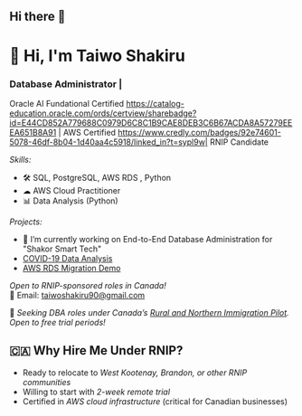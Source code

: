 ## Hi there 👋 

# 👋 Hi, I'm Taiwo Shakiru
###  Database Administrator |
Oracle AI Fundational Certified https://catalog-education.oracle.com/ords/certview/sharebadge?id=E44CD852A779688C0979D6C8C1B9CAE8DEB3C6B67ACDA8A57279EEEA651B8A91 |
AWS Certified https://www.credly.com/badges/92e74601-5078-46df-8b04-1d40aa4c5918/linked_in?t=sypl9w| 
RNIP Candidate  

*Skills:*  
- 🛠 SQL, PostgreSQL, AWS RDS , Python
- ☁ AWS Cloud Practitioner
- 📊 Data Analysis (Python)  

*Projects:*  
- 🔭 I’m currently working on End-to-End Database Administration for "Shakor Smart Tech"
- [COVID-19 Data Analysis](https://github.com/Shakorly/your-repo)  
- [AWS RDS Migration Demo](https://github.com/Shakorly/your-repo)  

*Open to RNIP-sponsored roles in Canada!*  
📧 Email: taiwoshakiru90@gmail.com


🔹 *Seeking DBA roles under Canada’s [Rural and Northern Immigration Pilot](https://www.canada.ca/en/immigration-refugees-citizenship/services/immigrate-canada/rural-northern-immigration-pilot.html). Open to free trial periods!*

## 🇨🇦 Why Hire Me Under RNIP?
- Ready to relocate to *West Kootenay, Brandon, or other RNIP communities*
- Willing to start with *2-week remote trial*
- Certified in *AWS cloud infrastructure* (critical for Canadian businesses)
<!--
**Shakorly/Shakorly** is a ✨ _special_ ✨ repository because its `README.md` (this file) appears on your GitHub profile.

Here are some ideas to get you started:

- 🔭 I’m currently working on ...
- 🌱 I’m currently learning ...
- 👯 I’m looking to collaborate on ...
- 🤔 I’m looking for help with ...
- 💬 Ask me about ...
- 📫 How to reach me: ...
- 😄 Pronouns: ...
- ⚡ Fun fact: ...
-->
